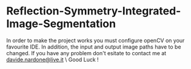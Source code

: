 # Reflection-Symmetry-Integrated-Image-Segmentation

In order to make the project works you must configure openCV on your favourite IDE.
In addition, the input and output image paths have to be changed.
If you have any problem don't esitate to contact me at davide.nardone@live.it \\
Good Luck !
